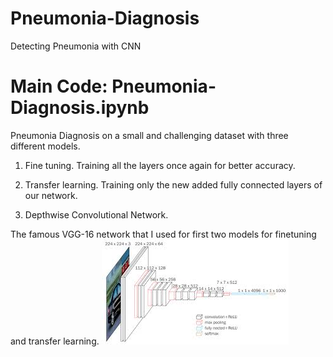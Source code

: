 # Pneumonia-Diagnosis
Detecting Pneumonia with CNN

# Main Code: Pneumonia-Diagnosis.ipynb

Pneumonia Diagnosis on a small and challenging dataset with three different models.
1. Fine tuning.
Training all the layers once again for better accuracy.

2. Transfer learning.
Training only the new added fully connected layers of our network.

3. Depthwise Convolutional Network.


The famous VGG-16 network that I used for first two models for finetuning and transfer learning.
![VGG-16 ](https://github.com/Kaif10/Pneumonia-Diagnosis/blob/master/vgg16.jpg)
